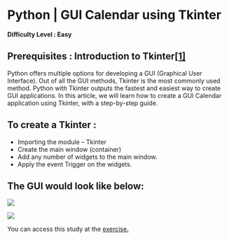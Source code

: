 # Python | GUI Calendar using Tkinter
**Difficulty Level : Easy**
## Prerequisites : Introduction to Tkinter[[1]](https://www.geeksforgeeks.org/python-gui-tkinter/)
Python offers multiple options for developing a GUI (Graphical User Interface). Out of all the GUI methods, Tkinter is the most commonly used method. Python with Tkinter outputs the fastest and easiest way to create GUI applications. In this article, we will learn how to create a GUI Calendar application using Tkinter, with a step-by-step guide. 
## To create a Tkinter : 
- Importing the module – Tkinter
- Create the main window (container)
- Add any number of widgets to the main window.
- Apply the event Trigger on the widgets.
## The GUI would look like below:
![](https://media.geeksforgeeks.org/wp-content/uploads/20210116124018/Screenshot239.png) 

![](https://media.geeksforgeeks.org/wp-content/uploads/20210116124001/Screenshot238-263x300.png)

You can access this study at the [exercise.](https://www.geeksforgeeks.org/python-gui-calendar-using-tkinter/)
